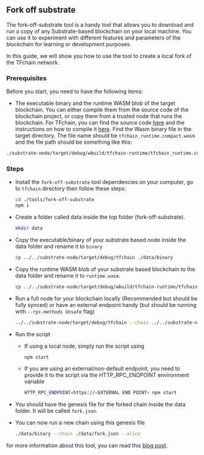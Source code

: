 ## Fork off substrate

The fork-off-substrate tool is a handy tool that allows you to download and run a copy of any Substrate-based blockchain on your local machine. You can use it to experiment with different features and parameters of the blockchain for learning or development purposes.

In this guide, we will show you how to use the tool to create a local fork of the TFchain network.

### Prerequisites
Before you start, you need to have the following items:

- The executable binary and the runtime WASM blob of the target blockchain. You can either compile them from the source code of the blockchain project, or copy them from a trusted node that runs the blockchain. For TFchain, you can find the source code [here](https://github.com/threefoldtech/tfchain) and the instructions on how to compile it [here](https://github.com/threefoldtech/tfchain/tree/development/docs/development). Find the Wasm binary file in the target directory. The file name should be `tfchain_runtime.compact.wasm` and the file path should be something like this:

```bash
./substrate-node/target/debug/wbuild/tfchain-runtime/tfchain_runtime.compact.wasm
```

### Steps
- Install the `fork-off-substrate` tool dependencies on your computer, go to `tfchain` directory then follow these steps:
    ```bash
    cd ./tools/fork-off-substrate
    npm i
    ```
- Create a folder called data inside the top folder (fork-off-substrate).
    ```bash
    mkdir data
    ```
- Copy the executable/binary of your substrate based node inside the data folder and rename it to `binary`
    ```bash
    cp ../../substrate-node/target/debug/tfchain ./data/binary
    ```
- Copy the runtime WASM blob of your substrate based blockchain to the data folder and rename it to `runtime.wasm`.
    ```bash
    cp ../../substrate-node/target/debug/wbuild/tfchain-runtime/tfchain_runtime.compact.wasm ./data/runtime.wasm
    ```
- Run a full node for your blockchain locally (Recommended but should be fully synced) or have an external endpoint handy (but should be running with `--rpc-methods Unsafe` flag)
    ```bash
    ../../substrate-node/target/debug/tfchain --chain ../../substrate-node/chainspecs/dev/chainSpecRaw.json --ws-external --rpc-methods Unsafe
    ```
- Run the script

    - If using a local node, simply run the script using
        ```bash
        npm start
        ```

    - If you are using an external/non-default endpoint, you need to provide it to the script via the HTTP_RPC_ENDPOINT environment variable
        ```bash
        HTTP_RPC_ENDPOINT=https://<EXTERNAL END POINT> npm start
        ```
- You should have the genesis file for the forked chain inside the data folder. It will be called `fork.json`.
- You can now run a new chain using this genesis file
    ```bash
    ./data/binary --chain ./data/fork.json --alice
    ```

for more information about this tool, you can read this [blog post](https://mudit.blog/fork-substrate-blockchain/).